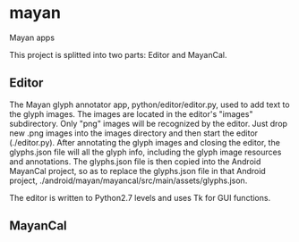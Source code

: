 # mayan
Mayan apps

This project is splitted into two parts: Editor and MayanCal.

## Editor
The Mayan glyph annotator app, python/editor/editor.py, used to add text to the glyph images.
The images are located in the editor's "images" subdirectory. Only "png" images will be recognized by the editor.
Just drop new .png images into the images directory and then start the editor (./editor.py).
After annotating the glyph images and closing the editor, the glyphs.json file will all the glyph info, including the glyph image resources and annotations.  The glyphs.json file is then copied into the Android MayanCal project, so as to replace the glyphs.json file in that Android project, ./android/mayan/mayancal/src/main/assets/glyphs.json.

The editor is written to Python2.7 levels and uses Tk for GUI functions.

## MayanCal
<tbd>

